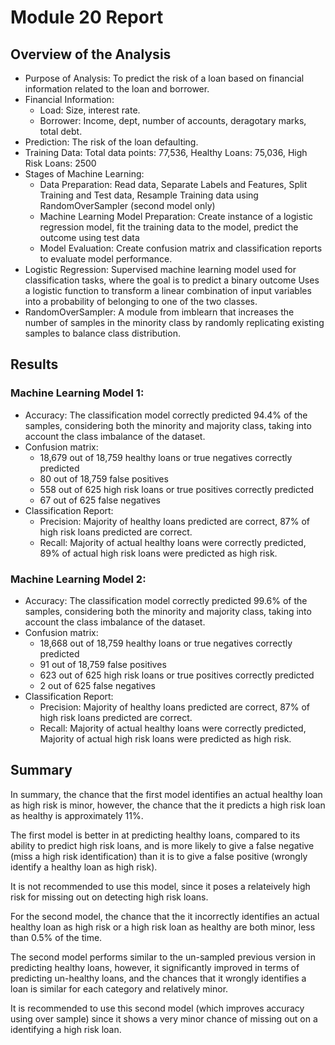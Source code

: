 # Module 20 Report

## Overview of the Analysis

* Purpose of Analysis: To predict the risk of a loan based on financial information related to the loan and borrower.
* Financial Information: 
  - Load: Size, interest rate.
  - Borrower: Income, dept, number of accounts, deragotary marks, total debt.
* Prediction: The risk of the loan defaulting. 
* Training Data: Total data points: 77,536, Healthy Loans: 75,036, High Risk Loans: 2500
* Stages of Machine Learning: 
  - Data Preparation: Read data, Separate Labels and Features, Split Training and Test data, Resample Training data using RandomOverSampler (second model only)
  - Machine Learning Model Preparation: Create instance of a logistic regression model, fit the training data to the model, predict the outcome using test data
  - Model Evaluation: Create confusion matrix and classification reports to evaluate model performance.
* Logistic Regression: Supervised machine learning model used for classification tasks, where the goal is to predict a binary outcome Uses a logistic function to transform a linear combination of input variables into a probability of belonging to one of the two classes.
* RandomOverSampler: A module from imblearn that increases the number of samples in the minority class by randomly replicating existing samples to balance class distribution.

## Results

### Machine Learning Model 1:
* Accuracy: The classification model correctly predicted 94.4% of the samples, considering both the minority and majority class, taking into account the class imbalance of the dataset.
* Confusion matrix:
   - 18,679 out of 18,759 healthy loans or true negatives correctly predicted
   - 80 out of 18,759 false positives
   - 558 out of 625 high risk loans or true positives correctly predicted
   - 67 out of 625 false negatives
* Classification Report:
   - Precision: Majority of healthy loans predicted are correct, 87% of high risk loans predicted are correct.
   - Recall: Majority of actual healthy loans were correctly predicted, 89% of actual high risk loans were predicted as high risk.

### Machine Learning Model 2:
* Accuracy: The classification model correctly predicted 99.6% of the samples, considering both the minority and majority class, taking into account the class imbalance of the dataset.
* Confusion matrix:
   - 18,668 out of 18,759 healthy loans or true negatives correctly predicted
   - 91 out of 18,759 false positives
   - 623 out of 625 high risk loans or true positives correctly predicted
   - 2 out of 625 false negatives
* Classification Report:
   - Precision: Majority of healthy loans predicted are correct, 87% of high risk loans predicted are correct.
   - Recall: Majority of actual healthy loans were correctly predicted, Majority of actual high risk loans were predicted as high risk.


## Summary

In summary, the chance that the first model identifies an actual healthy loan as high risk is minor, however, the chance that the it predicts a high risk loan as healthy is approximately 11%.

The first model is better in at predicting healthy loans, compared to its ability to predict high risk loans, and is more likely to give a false negative (miss a high risk identification) than it is to give a false positive (wrongly identify a healthy loan as high risk).

It is not recommended to use this model, since it poses a relateively high risk for missing out on detecting high risk loans.

For the second model, the chance that the it incorrectly identifies an actual healthy loan as high risk or a high risk loan as healthy are both minor, less than 0.5% of the time.

The second model performs similar to the un-sampled previous version in predicting healthy loans, however, it significantly improved in terms of predicting un-healthy loans, and the chances that it wrongly identifies a loan is similar for each category and relatively minor.

It is recommended to use this second model (which improves accuracy using over sample) since it shows a very minor chance of missing out on a identifying a high risk loan.
